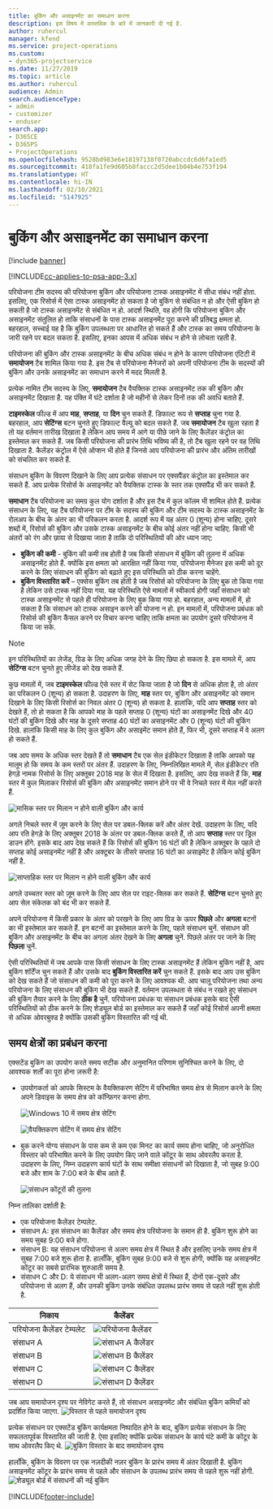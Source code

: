 ```yaml
---
title: बुकिंग और असाइनमेंट का समाधान करना
description: इस विषय में वास्तविक के बारे में जानकारी दी गई है.
author: ruhercul
manager: kfend
ms.service: project-operations
ms.custom:
- dyn365-projectservice
ms.date: 11/27/2019
ms.topic: article
ms.author: ruhercul
audience: Admin
search.audienceType:
- admin
- customizer
- enduser
search.app:
- D365CE
- D365PS
- ProjectOperations
ms.openlocfilehash: 9528bd983e6e18197138f0720abccdc6d6fa1ed5
ms.sourcegitcommit: 418fa1fe9d605b8faccc2d5dee1b04b4e753f194
ms.translationtype: HT
ms.contentlocale: hi-IN
ms.lasthandoff: 02/10/2021
ms.locfileid: "5147925"
---
```

# <a name="reconcile-bookings-and-assignments"></a>बुकिंग और असाइनमेंट का समाधान करना

[!include [banner](../includes/psa-now-project-operations.md)]

[!INCLUDE[cc-applies-to-psa-app-3.x](../includes/cc-applies-to-psa-app-3x.md)]

परियोजना टीम सदस्य की परियोजना बुकिंग और परियोजना टास्क असाइनमेंट में सीधा संबंध नहीं होता. इसलिए, एक रिसोर्स में ऐसा टास्क असाइनमेंट हो सकता है जो बुकिंग से संबंधित न हो और ऐसी बुकिंग हो सकती है जो टास्क असाइनमेंट से संबंधित न हो. आदर्श स्थिति, वह होगी कि परियोजना बुकिंग और असाइनमेंट संतुलित हो ताकि संसाधनों के पास टास्क असाइनमेंट पूरा करने की प्रतिबद्ध क्षमता हो. बहरहाल, सच्चाई यह है कि बुकिंग उपलब्धता पर आधारित हो सकते हैं और टास्क का समय परियोजना के जारी रहने पर बदल सकता है. इसलिए, इनका आपस में अधिक संबंध न होने से लोचता रहती है.

परियोजना की बुकिंग और टास्क असाइनमेंट के बीच अधिक संबंध न होने के कारण परियोजना एंटिटी में **समायोजन** टैब शामिल किया गया है. इस टैब से परियोजना मैनेजरों को अपनी परियोजना टीम के सदस्यों की बुकिंग और उनके असाइनमेंट का समाधान करने में मदद मिलती है.

प्रत्येक नामित टीम सदस्य के लिए, **समायोजन** टैब वैयक्तिक टास्क असाइनमेंट तक की बुकिंग और असाइनमेंट दिखाता है. यह पंक्ति में घंटे दर्शाता है जो महीनों से लेकर दिनों तक की अवधि बताते हैं.

**टाइमस्केल** फील्ड में आप **माह**, **सप्ताह**, या **दिन** चुन सकते हैं. डिफाल्ट रूप से **सप्ताह** चुना गया है. बहरहाल, आप **सेटिंग्स** बटन चुनते हुए डिफाल्ट वैल्यू को बदल सकते हैं. जब **समायोजन** टैब खुला रहता है तो यह वर्तमान तारीख दिखाता है लेकिन आप समय में आगे या पीछे जाने के लिए कैलेंडर कंट्रोल का इस्तेमाल कर सकते हैं. जब किसी परियोजना की प्रारंभ तिथि भविष्य की है, तो टैब खुला रहने पर वह तिथि दिखाता है. कैलेंडर कंट्रोल में ऐसे ऑप्शन भी होते हैं जिनसे आप परियोजना की प्रारंभ और अंतिम तारीखों को संचलित कर सकते हैं.

संसाधन बुकिंग के विवरण दिखाने के लिए आप प्रत्येक संसाधन पर एक्सपैंडर कंट्रोल का इस्तेमाल कर सकते हैं. आप प्रत्येक रिसोर्स के असाइनमेंट को वैयक्तिक टास्क के स्तर तक एक्सपैंड भी कर सकते हैं.

**समाधान** टैब परियोजना का समग्र कुल योग दर्शाता है और इस टैब में कुल कॉलम भी शामिल होते हैं. प्रत्येक संसाधन के लिए, यह टैब परियोजना पर टीम के सदस्य की बुकिंग और टीम सदस्य के टास्क असाइनमेंट के रोलअप के बीच के अंतर का भी परिकलन करता है. आदर्श रूप में यह अंतर 0 (शून्य) होना चाहिए. दूसरे शब्दों में, रिसोर्स की बुकिंग और उसके टास्क असाइनमेंट के बीच कोई अंतर नहीं होना चाहिए. किसी भी अंतरों को रंग और छाया से दिखाया जाता है ताकि दो परिस्थितियों की ओर ध्यान जाए:

- **बुकिंग की कमी** - बुकिंग की कमी तब होती है जब किसी संसाधन में बुकिंग की तुलना में अधिक असाइनमेंट होते हैं. क्योंकि इस क्षमता को आरक्षित नहीं किया गया, परियोजना मैनेजर इस कमी को दूर करने के लिए संसाधन की बुकिंग को बढ़ाते हुए इस परिस्थिति को ठीक करना चाहेंगे.
- **बुकिंग विस्तारित करें** – एक्सेस बुकिंग तब होती है जब रिसोर्स को परियोजना के लिए बुक तो किया गया है लेकिन उसे टास्क नहीं दिया गया. यह परिस्थिति ऐसे मामलों में स्वीकार्य होगी जहाँ संसाधन को टास्क असाइनमेंट से पहले ही परियोजना के लिए बुक किया गया हो. बहरहाल, अन्य मामलों में, हो सकता है कि संसाधन को टास्क असाइन करने की योजना न हो. इन मामलों में, परियोजना प्रबंधक को रिसोर्स की बुकिंग कैंसल करने पर विचार करना चाहिए ताकि क्षमता का उपयोग दूसरे परियोजना में किया जा सके.

> [!NOTE]
> इन परिस्थितियों का लेजेंड, ग्रिड के लिए अधिक जगह देने के लिए छिपा हो सकता है. इस मामले में, आप **सेटिंग्स** बटन चुनते हुए लीजेंड को देख सकते हैं.

कुछ मामलों में, जब **टाइमस्केल** फील्ड ऐसे स्तर में सेट किया जाता है जो **दिन** से अधिक होता है, तो अंतर का परिकलन 0 (शून्य) हो सकता है. उदाहरण के लिए, **माह** स्तर पर, बुकिंग और असाइनमेंट को समान दिखाने के लिए किसी रिसोर्स का निवल अंतर 0 (शून्य) हो सकता है. हालांकि, यदि आप **सप्ताह** स्तर को देखते हैं, तो हो सकता है कि आपको माह के पहले सप्ताह 0 (शून्य) घंटों का असाइनमेंट दिखे और 40 घंटों की बुकिंग दिखे और माह के दूसरे सप्ताह 40 घंटों का असाइनमेंट और 0 (शून्य) घंटों की बुकिंग दिखे. हालांकि किसी माह के लिए कुल बुकिंग और असाइमेंट समान होते हैं, फिर भी, दूसरे सप्ताह में वे अलग हो सकते हैं.

जब आप समय के अधिक स्तर देखते हैं तो **समाधान** टैब एक सेल इंडीकेटर दिखाता है ताकि आपको यह मालूम हो कि समय के कम स्तरों पर अंतर हैं. उदाहरण के लिए, निम्नलिखित मामले में, सेल इंडीकेटर रति हेगड़े नामक रिसोर्स के लिए अक्तूबर 2018 माह के सेल में दिखता है. इसलिए, आप देख सकते हैं कि, **माह** स्तर में कुल मिलाकर रिसोर्स की बुकिंग और असाइनमेंट समान होने पर भी वे निचले स्तर में मेल नहीं करते हैं.

![मासिक स्तर पर मिलान न होने वाली बुकिंग और कार्य](media/reconcile-assignments-01.JPG)

अगले निचले स्तर में ज़ूम करने के लिए सेल पर डबल-क्लिक करें और अंतर देखें. उदाहरण के लिए, यदि आप रति हेगड़े के लिए अक्तूबर 2018 के अंतर पर डबल-क्लिक करते हैं, तो आप **सप्ताह** स्तर पर ड्रिल डाउन होंगे. इसके बाद आप देख सकते हैं कि रिसोर्स की बुकिंग 16 घंटों की है लेकिन अक्तूबर के पहले दो सप्ताह कोई असाइनमेंट नहीं है और अक्टूबर के तीसरे सप्ताह 16 घंटों का असाइमेंट है लेकिन कोई बुकिंग नहीं है.

![साप्ताहिक स्तर पर मिलान न होने वाली बुकिंग और कार्य](media/reconcile-assignments-02.JPG)

अगले उच्चतर स्तर को ज़ूम करने के लिए आप सेल पर राइट-क्लिक कर सकते हैं. **सेटिंग्स** बटन चुनते हुए आप सेल संकेतक को बंद भी कर सकते हैं. 

अपने परियोजना में किसी प्रकार के अंतर को परखने के लिए आप ग्रिड के ऊपर **पिछले** और **अगला** बटनों का भी इस्तेमाल कर सकते हैं. इन बटनों का इस्तेमाल करने के लिए, पहले संसाधन चुनें. संसाधन की बुकिंग और असाइनमेंट के बीच का अगला अंतर देखने के लिए **अगला** चुनें. पिछले अंतर पर जाने के लिए **पिछला** चुनें.

ऐसी परिस्थितियों में जब आपके पास किसी संसाधन के लिए टास्क असाइनमेंट हैं लेकिन बुकिंग नहीं है, आप बुकिंग शॉर्टेंज चुन सकते हैं और उसके बाद **बुकिंग विस्तारित करें** चुन सकते हैं. इसके बाद आप उस बुकिंग को देख सकते हैं जो संसाधन की कमी को पूरा करने के लिए आवश्यक थी. आप चालू परियोजना तथा अन्य परियोजना के लिए संसाधन की बुकिंग भी देख सकते हैं. वर्तमान उपलब्धता से संबंध न रखते हुए संसाधन की बुकिंग तैयार करने के लिए **ठीक है** चुनें. परियोजना प्रबंधक या संसाधन प्रबंधक इसके बाद ऐसी परिस्थितियों को ठीक करने के लिए शेड्यूल बोर्ड का इस्तेमाल कर सकते हैं जहाँ कोई रिसोर्स अपनी क्षमता से अधिक ओवरबुक्ड है क्योंकि उसकी बुकिंग विस्तारित की गई थी.

## <a name="managing-with-time-zones"></a>समय क्षेत्रों का प्रबंधन करना
एक्सटेंड बुकिंग का उपयोग करते समय सटीक और अनुमानित परिणाम सुनिश्चित करने के लिए, दो आवश्यक शर्तों का पूरा होना ज़रूरी है:  

- उपयोगकर्ता को आपके सिस्टम के वैयक्तिकरण सेटिंग में परिभाषित समय क्षेत्र से मिलान करने के लिए अपने डिवाइस के समय क्षेत्र को कॉन्फ़िगर करना होगा.
 
  ![Windows 10 में समय क्षेत्र सेटिंग](media/reconcile-assignments-03.png)

  ![वैयक्तिकरण सेटिंग में समय क्षेत्र सेटिंग](media/reconcile-assignments-04.png)
 
- बुक करने योग्य संसाधन के पास कम से कम एक मिनट का कार्य समय होना चाहिए, जो अनुरोधित विस्तार को परिभाषित करने के लिए उपयोग किए जाने वाले कोंटूर के साथ ओवरलैप करता है. उदाहरण के लिए, निम्न उदाहरण कार्य घंटों के साथ समीक्षा संसाधनों को दिखाता है, जो सुबह 9:00 बजे और शाम के 7:00 बजे के बीच आते हैं. 

  ![संसाधन कोंटूरों की तुलना](media/reconcile-assignments-05.png)

निम्न तालिका दर्शाती है:

- एक परियोजना कैलेंडर टेम्पलेट.
- संसाधन A: इस संसाधन का कैलेंडर और समय क्षेत्र परियोजना के समान ही है. बुकिंग शुरू होने का समय सुबह 9:00 बजे होगा.
- संसाधन B: यह संसाधन परियोजना से अलग समय क्षेत्र में स्थित है और इसलिए उनके समय क्षेत्र में सुबह 7:00 बजे शुरू होता है. हालाँकि, बुकिंग सुबह 9:00 बजे से शुरू होगी, क्योंकि यह असाइनमेंट कोंटूर का सबसे प्रारंभिक शुरुआती समय है.
- संसाधन C और D: ये संसाधन भी अलग-अलग समय क्षेत्रों में स्थित हैं, दोनों एक-दूसरे और परियोजना से अलग हैं, और उनकी बुकिंग उनके संबंधित उपलब्ध प्रारंभ समय से पहले नहीं शुरू होती है.

|निकाय  |कैलेंडर  |
|-|-|
|परियोजना कैलेंडर टेम्पलेट   | ![परियोजना कैलेंडर](media/reconcile-assignments-06.png) |
|संसाधन A  | ![संसाधन A कैलेंडर](media/reconcile-assignments-06.png) |
|संसाधन B  |  ![संसाधन B कैलेंडर](media/reconcile-assignments-07.png) |
|संसाधन C  |  ![संसाधन C कैलेंडर](media/reconcile-assignments-08.png) |
|संसाधन D  | ![संसाधन D कैलेंडर](media/reconcile-assignments-09.png)  |
 
जब आप समायोजन दृश्य पर नेविगेट करते हैं, तो संसाधन असाइनमेंट और संबंधित बुकिंग कमियाँ को प्रदर्शित किया जाएगा.
 ![विस्तार से पहले समायोजन दृश्य](media/reconcile-assignments-10.png)

प्रत्येक संसाधन पर एक्सटेंड बुकिंग कार्यक्षमता निष्पादित होने के बाद, बुकिंग प्रत्येक संसाधन के लिए सफलतापूर्वक विस्तारित की जाती है. ऐसा इसलिए क्योंकि प्रत्येक संसाधन के कार्य घंटे कमी के कोंटूर के साथ ओवरलैप किए थे.
 ![बुकिंग विस्तार के बाद समायोजन दृश्य](media/reconcile-assignments-11.png) 

हालाँकि, बुकिंग के विवरण पर एक नज़दीकी नज़र बुकिंग के प्रारंभ समय में अंतर दिखाती है. बुकिंग असाइनमेंट कोंटूर के प्रारंभ समय से पहले और संसाधन के उपलब्‍ध प्रारंभ समय से पहले शुरू नहीं होगी.
 ![शेड्यूल बोर्ड में संसाधनों की नई बुकिंग](media/reconcile-assignments-12.png)


[!INCLUDE[footer-include](../includes/footer-banner.md)]
